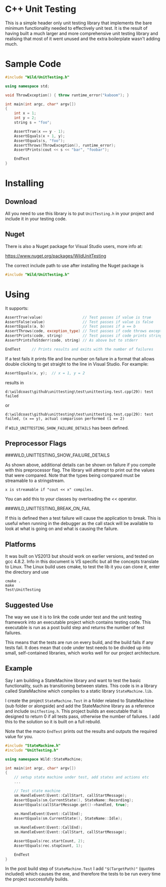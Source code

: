 # C++ Unit Testing

This is a simple header only unit testing library that implements the bare minimum functionality needed to effectively unit test. It is the result of having built a much larger and more comprehensive unit testing library and realising that most of it went unused and the extra boilerplate wasn't adding much.

# Sample Code

```C++
#include "Wild/UnitTesting.h"

using namespace std;

void ThrowException() { throw runtime_error("kaboom"); }

int main(int argc, char* argv[])
{
	int x = 1;
	int y = 2;
	string s = "foo";

	AssertTrue(x == y - 1);
	AssertEquals(x + 1, y);
	AssertEquals(s, "foo");
	AssertThrows(ThrowException(), runtime_error);
	AssertPrints(cout << s << "bar", "foobar");

	EndTest
}

```

# Installing

## Download

All you need to use this library is to put ```UnitTesting.h``` in your project and include it in your testing code.

## Nuget

There is also a Nuget package for Visual Studio users, more info at:

https://www.nuget.org/packages/WildUnitTesting

The correct include path to use after installing the Nuget package is

```C++
#include "Wild/UnitTesting.h"
```

# Using

It supports:

```C++
AssertTrue(value)                  // Test passes if value is true
AssertFalse(value)                 // Test passes if value is false
AssertEquals(a, b)                 // Test passes if a == b
AssertThrows(code, exception_type) // Test passes if code throws exception_type
AssertPrints(code, string)         // Test passes if code prints string
AssertPrintsToStderr(code, string) // As above but to stderr

EndTest  	// Prints results and exits with the number of failures
```

If a test fails it prints file and line number on failure in a format that allows double clicking to get straight to the line in Visual Studio. For example:

```C++
AssertEquals(x, y);  // x = 1, y = 2
```
results in
```
d:\wildcoast\github\unittesting\test\unittesting.test.cpp(29): test failed
```
or
```
d:\wildcoast\github\unittesting\test\unittesting.test.cpp(29): test failed, (x == y), actual comparison performed (1 == 2)
```
if ```WILD_UNITTESTING_SHOW_FAILURE_DETAILS``` has been defined.


## Preprocessor Flags

###WILD_UNITTESTING_SHOW_FAILURE_DETAILS

As shown above, additional details can be shown on failure if you compile with this preprocessor flag. The library will attempt to print out the values that were compared. Note that the types being compared must be streamable to a stringstream.

```x is streamable if "cout << x" compiles.```

You can add this to your classes by overloading the << operator.

###WILD_UNITTESTING_BREAK_ON_FAIL

If this is defined then a test failure will cause the application to break. This is useful when running in the debugger as the call stack will be available to look at what is going on and what is causing the failure.

## Platforms

It was built on VS2013 but should work on earlier versions, and tested on gcc 4.8.2. Info in this document is VS specific but all the concepts translate to Linux. The Linux build uses cmake, to test the lib it you can clone it, enter the directory and use

```
cmake .
make
Test\UnitTesting
```

## Suggested Use

The way we use it is to link the code under test and the unit testing framework into an executable project which contains testing code. This executable is run as a post build step and returns the number of test failures. 

This means that the tests are run on every build, and the build fails if any tests fail. It does mean that code under test needs to be divided up into small, self-contained libraries, which works well for our project architecture.

## Example

Say I am building a StateMachine library and want to test the basic functionality, such as transitioning between states. This code is in a library called StateMachine which compiles to a static library ```StateMachine.lib```.

I create the project ```StateMachine.Test``` in a folder related to StateMachine (sub folder or alongside) and add the StateMachine library as a reference and include ```UnitTesting.h```. This project builds an executable that is designed to return 0 if all tests pass, otherwise the number of failures. I add this to the solution so it is built on a full rebuild.

Note that the macro ```EndTest``` prints out the results and outputs the required value for you.

```C++
#include "StateMachine.h"
#include "UnitTesting.h"

using namespace Wild::StateMachine;

int main(int argc, char* argv[])
{
	// setup state machine under test, add states and actions etc
	...

	// Test state machine
	sm.HandleEvent(Event::CallStart, callStartMessage);
	AssertEquals(sm.CurrentState(), StateName::Recording);
	AssertEquals(callStartMessage.get()->handled, true);
	
	sm.HandleEvent(Event::CallEnd);
	AssertEquals(sm.CurrentState(), StateName::Idle);

	sm.HandleEvent(Event::CallEnd);
	sm.HandleEvent(Event::CallStart, callStartMessage);

	AssertEquals(rec.startCount, 2);
	AssertEquals(rec.stopCount, 1);

	EndTest
}
```

In the post build step of ```StateMachine.Test``` I add ```"$(TargetPath)"``` (quotes included) which causes the exe, and therefore the tests to be run every time the project successfully builds.
